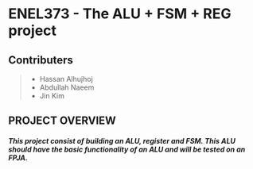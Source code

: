 # ENEL373 - The ALU + FSM + REG project

## Contributers
> - Hassan Alhujhoj
> - Abdullah Naeem 
> - Jin Kim

## PROJECT OVERVIEW
#####    This project consist of building an ALU, register and FSM. This ALU should have the basic functionality of an ALU and will be tested on an FPJA.